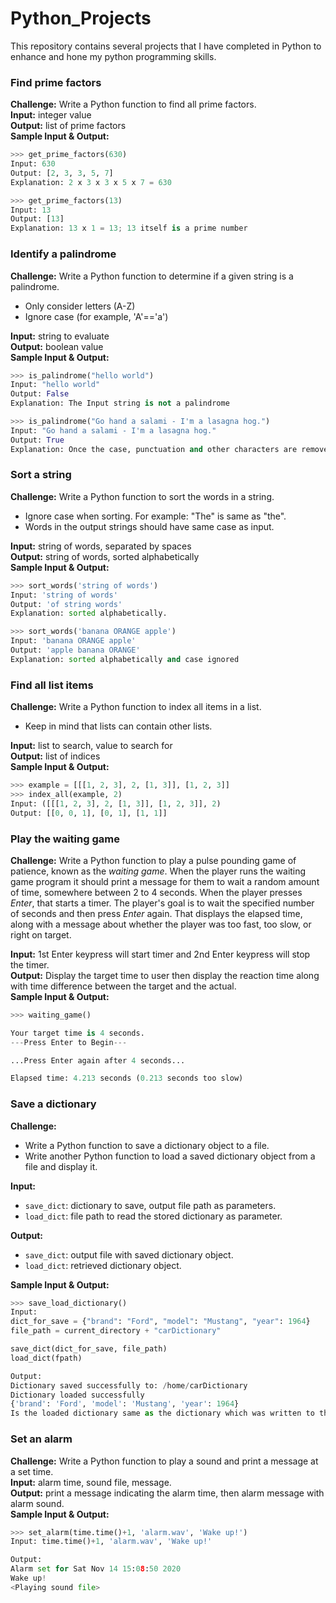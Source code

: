 # Python_Projects
This repository contains several projects that I have completed in Python to enhance and hone my python programming skills.

### Find prime factors
**Challenge:** Write a Python function to find all prime factors.</br>
**Input:** integer value</br>
**Output:** list of prime factors</br>
**Sample Input & Output:**
```python
>>> get_prime_factors(630)
Input: 630
Output: [2, 3, 3, 5, 7]
Explanation: 2 x 3 x 3 x 5 x 7 = 630

>>> get_prime_factors(13)
Input: 13
Output: [13]
Explanation: 13 x 1 = 13; 13 itself is a prime number
```

### Identify a palindrome
**Challenge:** Write a Python function to determine if a given string is a palindrome.</br>

- Only consider letters (A-Z)</br>
- Ignore case (for example, 'A'=='a')</br>

**Input:** string to evaluate</br>
**Output:** boolean value</br>
**Sample Input & Output:**
```python
>>> is_palindrome("hello world")
Input: "hello world"
Output: False
Explanation: The Input string is not a palindrome

>>> is_palindrome("Go hand a salami - I'm a lasagna hog.")
Input: "Go hand a salami - I'm a lasagna hog."
Output: True
Explanation: Once the case, punctuation and other characters are removed from the string, the string becomes 'gohandasalamiimalasagnahog' which is a palindrome string.
```

### Sort a string
**Challenge:** Write a Python function to sort the words in a string. </br>

- Ignore case when sorting. For example: "The" is same as "the". </br>
- Words in the output strings should have same case as input. </br>

**Input:** string of words, separated by spaces </br>
**Output:** string of words, sorted alphabetically </br>
**Sample Input & Output:**
```python
>>> sort_words('string of words')
Input: 'string of words'
Output: 'of string words'
Explanation: sorted alphabetically.

>>> sort_words('banana ORANGE apple')
Input: 'banana ORANGE apple'
Output: 'apple banana ORANGE'
Explanation: sorted alphabetically and case ignored
```

### Find all list items
**Challenge:** Write a Python function to index all items in a list. </br>

- Keep in mind that lists can contain other lists. </br>

**Input:** list to search, value to search for </br>
**Output:** list of indices </br>
**Sample Input & Output:**
```python
>>> example = [[[1, 2, 3], 2, [1, 3]], [1, 2, 3]]
>>> index_all(example, 2)
Input: ([[[1, 2, 3], 2, [1, 3]], [1, 2, 3]], 2)
Output: [[0, 0, 1], [0, 1], [1, 1]]
```

### Play the waiting game
**Challenge:** Write a Python function to play a pulse pounding game of patience, known as the <em>waiting game</em>. When the player runs the waiting game program it should print a message for them to wait a random amount of time, somewhere between 2 to 4 seconds. When the player presses <em>Enter</em>, that starts a timer. The player's goal is to wait the specified number of seconds and then press <em>Enter</em> again. That displays the elapsed time, along with a message about whether the player was too fast, too slow, or right on target.</br>

**Input:** 1st Enter keypress will start timer and 2nd Enter keypress will stop the timer.</br>
**Output:** Display the target time to user then display the reaction time along with time difference between the target and the actual.</br>
**Sample Input & Output:**
```python
>>> waiting_game()

Your target time is 4 seconds.
---Press Enter to Begin---

...Press Enter again after 4 seconds...

Elapsed time: 4.213 seconds (0.213 seconds too slow)
```

### Save a dictionary

**Challenge:** 
- Write a Python function to save a dictionary object to a file.</br>
- Write another Python function to load a saved dictionary object from a file and display it.</br>

**Input:** 
- `save_dict`: dictionary to save, output file path as parameters.</br>
- `load_dict`: file path to read the stored dictionary as parameter.</br>
  
**Output:** </br>
- `save_dict`: output file with saved dictionary object.</br>
- `load_dict`: retrieved dictionary object. </br>

**Sample Input & Output:**
```python
>>> save_load_dictionary()
Input: 
dict_for_save =	{"brand": "Ford", "model": "Mustang", "year": 1964}
file_path = current_directory + "carDictionary"

save_dict(dict_for_save, file_path)
load_dict(fpath)

Output:
Dictionary saved successfully to: /home/carDictionary
Dictionary loaded successfully
{'brand': 'Ford', 'model': 'Mustang', 'year': 1964}
Is the loaded dictionary same as the dictionary which was written to the file: True
```

### Set an alarm
**Challenge:** Write a Python function to play a sound and print a message at a set time.</br>
**Input:** alarm time, sound file, message.</br>
**Output:** print a message indicating the alarm time, then alarm message with alarm sound.</br>
**Sample Input & Output:** </br>
```python
>>> set_alarm(time.time()+1, 'alarm.wav', 'Wake up!')
Input: time.time()+1, 'alarm.wav', 'Wake up!'

Output: 
Alarm set for Sat Nov 14 15:08:50 2020
Wake up!
<Playing sound file>
```